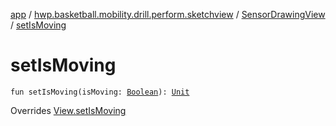 [app](../../index.md) / [hwp.basketball.mobility.drill.perform.sketchview](../index.md) / [SensorDrawingView](index.md) / [setIsMoving](.)

# setIsMoving

`fun setIsMoving(isMoving: `[`Boolean`](https://kotlinlang.org/api/latest/jvm/stdlib/kotlin/-boolean/index.html)`): `[`Unit`](https://kotlinlang.org/api/latest/jvm/stdlib/kotlin/-unit/index.html)

Overrides [View.setIsMoving](../-sensor-drawing-view-view-contract/-view/set-is-moving.md)

